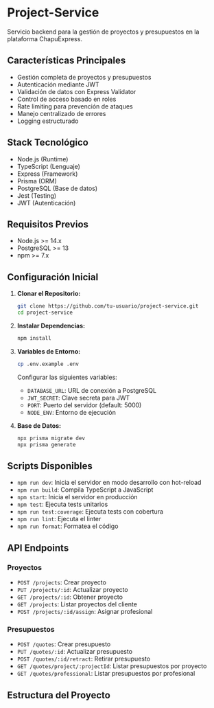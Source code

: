 # Project-Service

Servicio backend para la gestión de proyectos y presupuestos en la plataforma ChapuExpress.

## Características Principales

- Gestión completa de proyectos y presupuestos
- Autenticación mediante JWT
- Validación de datos con Express Validator
- Control de acceso basado en roles
- Rate limiting para prevención de ataques
- Manejo centralizado de errores
- Logging estructurado

## Stack Tecnológico

- Node.js (Runtime)
- TypeScript (Lenguaje)
- Express (Framework)
- Prisma (ORM)
- PostgreSQL (Base de datos)
- Jest (Testing)
- JWT (Autenticación)

## Requisitos Previos

- Node.js >= 14.x
- PostgreSQL >= 13
- npm >= 7.x

## Configuración Inicial

1. **Clonar el Repositorio:**
   ```bash
   git clone https://github.com/tu-usuario/project-service.git
   cd project-service
   ```

2. **Instalar Dependencias:**
   ```bash
   npm install
   ```

3. **Variables de Entorno:**
   ```bash
   cp .env.example .env
   ```
   Configurar las siguientes variables:
   - `DATABASE_URL`: URL de conexión a PostgreSQL
   - `JWT_SECRET`: Clave secreta para JWT
   - `PORT`: Puerto del servidor (default: 5000)
   - `NODE_ENV`: Entorno de ejecución

4. **Base de Datos:**
   ```bash
   npx prisma migrate dev
   npx prisma generate
   ```

## Scripts Disponibles

- `npm run dev`: Inicia el servidor en modo desarrollo con hot-reload
- `npm run build`: Compila TypeScript a JavaScript
- `npm start`: Inicia el servidor en producción
- `npm test`: Ejecuta tests unitarios
- `npm run test:coverage`: Ejecuta tests con cobertura
- `npm run lint`: Ejecuta el linter
- `npm run format`: Formatea el código

## API Endpoints

### Proyectos
- `POST /projects`: Crear proyecto
- `PUT /projects/:id`: Actualizar proyecto
- `GET /projects/:id`: Obtener proyecto
- `GET /projects`: Listar proyectos del cliente
- `POST /projects/:id/assign`: Asignar profesional

### Presupuestos
- `POST /quotes`: Crear presupuesto
- `PUT /quotes/:id`: Actualizar presupuesto
- `POST /quotes/:id/retract`: Retirar presupuesto
- `GET /quotes/project/:projectId`: Listar presupuestos por proyecto
- `GET /quotes/professional`: Listar presupuestos por profesional

## Estructura del Proyecto
